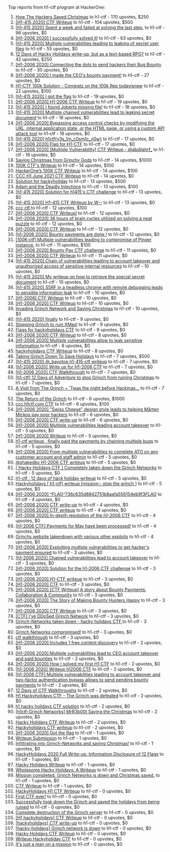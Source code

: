 Top reports from h1-ctf program at HackerOne:

1. [How The Hackers Saved Christmas](https://hackerone.com/reports/1069335) to h1-ctf - 170 upvotes, $250
2. [[H1-415 2020] CTF Writeup](https://hackerone.com/reports/776634) to h1-ctf - 104 upvotes, $500
3. [[h1-415 2020] Spent a week and failed at solving the last step.](https://hackerone.com/reports/781265) to h1-ctf - 96 upvotes, $0
4. [[H1-2006 2020] I successfully solved it!](https://hackerone.com/reports/887818) to h1-ctf - 63 upvotes, $0
5. [[h1-415 2020] Multiple vulnerabilities leading to leaking of secret user files](https://hackerone.com/reports/780036) to h1-ctf - 55 upvotes, $0
6. [12 Days of Hacky Holidays write-up, but as a text-based RPG?](https://hackerone.com/reports/1066851) to h1-ctf - 42 upvotes, $250
7. [[H1-2006 2020]  Connecting the dots to send hackers their Bug Bounty](https://hackerone.com/reports/889886) to h1-ctf - 30 upvotes, $0
8. [[H1-2006 2020] I made the CEO's bounty payment!](https://hackerone.com/reports/887816) to h1-ctf - 27 upvotes, $0
9. [H1-CTF 100k Solution - Congratz on the 100k Rep todayisnew](https://hackerone.com/reports/1216408) to h1-ctf - 22 upvotes, $100
10. [[h1-415 2020] I got the flag](https://hackerone.com/reports/777099) to h1-ctf - 19 upvotes, $0
11. [[H1-2006 2020] H1-2006 CTF Writeup](https://hackerone.com/reports/887611) to h1-ctf - 19 upvotes, $0
12. [[h1-415 2020] I found Joberts missing file!](https://hackerone.com/reports/780676) to h1-ctf - 18 upvotes, $0
13. [[h1-415 2020] Multiple chained vulnerabilities lead to leaking secret document](https://hackerone.com/reports/777241) to h1-ctf - 18 upvotes, $0
14. [[H1-2006 2020] Bypassing access control checks by modifying the URL, internal application state, or the HTML page, or using a custom API attack tool](https://hackerone.com/reports/895172) to h1-ctf - 18 upvotes, $0
15. [[h1-415 2020] h1ctf{y3s_1m_c0sm1c_n0w}](https://hackerone.com/reports/781253) to h1-ctf - 17 upvotes, $0
16. [[H1-2006 2020] Flag for H1-CTF](https://hackerone.com/reports/888141) to h1-ctf - 17 upvotes, $0
17. [[H1-2006 2020] [Multiple Vulnerability] CTF Writeup - @abdilahrf_](https://hackerone.com/reports/888484) to h1-ctf - 16 upvotes, $0
18. [Saving Christmas from Grinchy Gods](https://hackerone.com/reports/1434017) to h1-ctf - 14 upvotes, $1000
19. [100K CTF's Writeup](https://hackerone.com/reports/1216591) to h1-ctf - 14 upvotes, $100
20. [HackerOne’s 100K CTF Writeup](https://hackerone.com/reports/1218708) to h1-ctf - 14 upvotes, $100
21. [CCC H1 June 2021 CTF Writeup](https://hackerone.com/reports/1217114) to h1-ctf - 14 upvotes, $0
22. [Solution for hackyholiday](https://hackerone.com/reports/1065495) to h1-ctf - 13 upvotes, $500
23. [Adam and the  Deadly  Injections](https://hackerone.com/reports/1217702) to h1-ctf - 13 upvotes, $100
24. [[h1-415 2020] Solution for h1415's CTF challenge](https://hackerone.com/reports/776699) to h1-ctf - 13 upvotes, $0
25. [[h1-415 2020] H1-415 CTF Writeup by W--](https://hackerone.com/reports/780285) to h1-ctf - 13 upvotes, $0
26. [ccc ctf ](https://hackerone.com/reports/1216085) to h1-ctf - 12 upvotes, $100
27. [[H1-2006 2020] CTF Writeup!](https://hackerone.com/reports/889293) to h1-ctf - 12 upvotes, $0
28. [[H1-2006 2020]  36 hours of brain cycles utilized on solving a neat puzzle](https://hackerone.com/reports/889793) to h1-ctf - 12 upvotes, $0
29. [[H1-2006 2020] CTF Writeup](https://hackerone.com/reports/888939) to h1-ctf - 12 upvotes, $0
30. [[h1-2006 2020] Bounty payments are done !](https://hackerone.com/reports/895824) to h1-ctf - 12 upvotes, $0
31. [[100K-ctf] Multiple vulnerabilities leading to compromise of Pinger instance.](https://hackerone.com/reports/1215867) to h1-ctf - 11 upvotes, $100
32. [[H1-2006 2020] Bounty Pay CTF challenge](https://hackerone.com/reports/895798) to h1-ctf - 11 upvotes, $0
33. [[H1-2006 2020] CTF Writeup](https://hackerone.com/reports/893305) to h1-ctf - 11 upvotes, $0
34. [[h1-415 2020] Chain of vulnerabilities leading to account takeover and unauthorized access of sensitive internal resources](https://hackerone.com/reports/781281) to h1-ctf - 10 upvotes, $0
35. [[h1-415 2020] My writeup on how to retrieve the special secret document](https://hackerone.com/reports/776684) to h1-ctf - 10 upvotes, $0
36. [[h1-415 2020] SSRF in a headless chrome with remote debugging leads to sensible information leak](https://hackerone.com/reports/781295) to h1-ctf - 10 upvotes, $0
37. [[H1-2006] CTF Writeup](https://hackerone.com/reports/895778) to h1-ctf - 10 upvotes, $0
38. [[H1-2006 2020] CTF Writeup](https://hackerone.com/reports/888253) to h1-ctf - 10 upvotes, $0
39. [Invading Grinch Network and Saving Christmas](https://hackerone.com/reports/1065829) to h1-ctf - 10 upvotes, $0
40. [[h1-415 2020] finally](https://hackerone.com/reports/779910) to h1-ctf - 9 upvotes, $0
41. [Stopping Grinch to ruin XMas!](https://hackerone.com/reports/1065485) to h1-ctf - 9 upvotes, $0
42. [Flags for hackyholidays CTF](https://hackerone.com/reports/1065516) to h1-ctf - 9 upvotes, $0
43. [[H1-2006 2020]   CTF Writeup](https://hackerone.com/reports/887766) to h1-ctf - 8 upvotes, $0
44. [[H1-2006 2020] Multiple vulnerabilities allow to leak sensitive information ](https://hackerone.com/reports/895202) to h1-ctf - 8 upvotes, $0
45. [hackyholidays CTF Writeup](https://hackerone.com/reports/1069080) to h1-ctf - 8 upvotes, $0
46. [Taking Grinch Down To Save Holidays](https://hackerone.com/reports/1067037) to h1-ctf - 7 upvotes, $500
47. [[h1-415 2020] @_bayotop h1-415-ctf writeup](https://hackerone.com/reports/779113) to h1-ctf - 7 upvotes, $0
48. [[h1-2006 2020] Write up for H1-2006 CTF](https://hackerone.com/reports/895772) to h1-ctf - 7 upvotes, $0
49. [[h1-2006 2020] CTF Walkthrough](https://hackerone.com/reports/895780) to h1-ctf - 7 upvotes, $0
50. [[h1-ctf] 12 Days of Adventure to stop Grinch from ruining Christmas](https://hackerone.com/reports/1067087) to h1-ctf - 7 upvotes, $0
51. [A Visit from The Grinch ~ 'Twas the night before Hackmas...](https://hackerone.com/reports/1067912) to h1-ctf - 7 upvotes, $0
52. [The Return of the Grinch](https://hackerone.com/reports/1433581) to h1-ctf - 6 upvotes, $1000
53. [ccc.h1ctf.com CTF](https://hackerone.com/reports/1215919) to h1-ctf - 6 upvotes, $100
54. [[H1-2006 2020]  "Swiss Cheese" design style leads to helping Mårten Mickos pay poor hackers](https://hackerone.com/reports/890272) to h1-ctf - 6 upvotes, $0
55. [[H1-2006 2020] CTF write-up](https://hackerone.com/reports/894604) to h1-ctf - 6 upvotes, $0
56. [[H1-2006 2020]  Multiple vulnerabilities leading account takeover](https://hackerone.com/reports/887700) to h1-ctf - 5 upvotes, $0
57. [[H1-2006 2020] Writeup](https://hackerone.com/reports/894170) to h1-ctf - 5 upvotes, $0
58. [h1-ctf writeup , finally paid the payments by chaining multiple bugs](https://hackerone.com/reports/894110) to h1-ctf - 5 upvotes, $0
59. [[H1-2006 2020] From multiple vulnerabilities to complete ATO on any customer account and staff admin](https://hackerone.com/reports/894863) to h1-ctf - 5 upvotes, $0
60. [@shakedko H1-2006 CTF writeup](https://hackerone.com/reports/894623) to h1-ctf - 5 upvotes, $0
61. [[ Hacky Holidays CTF ] Completely taken down the Grinch Networks](https://hackerone.com/reports/1066914) to h1-ctf - 5 upvotes, $0
62. [h1-ctf : 12 days of hack holiday writeup](https://hackerone.com/reports/1069175) to h1-ctf - 5 upvotes, $0
63. [Hackyholidays [ h1-ctf] writeup [mission:- stop the grinch ]](https://hackerone.com/reports/1069396) to h1-ctf - 5 upvotes, $0
64. [[H1-2006 2020]  ^FLAG^736c635d8842751b8aafa556154eb9f3$FLAG$](https://hackerone.com/reports/888331) to h1-ctf - 4 upvotes, $0
65. [[H1-2006 2020] CTF write-up](https://hackerone.com/reports/890555) to h1-ctf - 4 upvotes, $0
66. [[H1-2006 2020] CTF writeup](https://hackerone.com/reports/892632) to h1-ctf - 4 upvotes, $0
67. [[H1-2006 2020] In-depth resolution of the h1-2006 CTF](https://hackerone.com/reports/894174) to h1-ctf - 4 upvotes, $0
68. [[h1-2006 CTF] Payments for May have been processed!](https://hackerone.com/reports/894165) to h1-ctf - 4 upvotes, $0
69. [Grinchs website takendown with various other exploits](https://hackerone.com/reports/1069034) to h1-ctf - 4 upvotes, $0
70. [[H1-2006 2020] Exploiting multiple vulnerabilities to get hacker's payment ensured](https://hackerone.com/reports/894949) to h1-ctf - 3 upvotes, $0
71. [[h1-2006 2020]  Chained vulnerabilities lead to account takeover](https://hackerone.com/reports/895650) to h1-ctf - 3 upvotes, $0
72. [[H1-2006 2020] Solution for the h1-2006 CTF challenge](https://hackerone.com/reports/891093) to h1-ctf - 3 upvotes, $0
73. [[H1-2006 2020]  H1-CTF writeup](https://hackerone.com/reports/887889) to h1-ctf - 3 upvotes, $0
74. [[H1-2006 2020] CTF](https://hackerone.com/reports/887993) to h1-ctf - 3 upvotes, $0
75. [[H1-2006 2020] [CTF Writeup] A story about Bounty Payments, Collaboration & Community](https://hackerone.com/reports/892337) to h1-ctf - 3 upvotes, $0
76. [[H1-2006 2020]  The Story of Making Bounty Hunters Happy](https://hackerone.com/reports/889333) to h1-ctf - 3 upvotes, $0
77. [[H1-2006 2020] CTF Writeup](https://hackerone.com/reports/893395) to h1-ctf - 3 upvotes, $0
78. [[CTF] I've DDoSed Grinch Network](https://hackerone.com/reports/1065493) to h1-ctf - 3 upvotes, $0
79. [Grinch-Networks taken down - hacky holidays CTF ](https://hackerone.com/reports/1069189) to h1-ctf - 3 upvotes, $0
80. [Grinch Networks compromised!](https://hackerone.com/reports/1066504) to h1-ctf - 3 upvotes, $0
81. [ctf walkthrough](https://hackerone.com/reports/1065468) to h1-ctf - 3 upvotes, $0
82. [[H1-2006 2020]  Includes 1 free content discovery](https://hackerone.com/reports/894198) to h1-ctf - 2 upvotes, $0
83. [[H1-2006 2020]  Multiple vulnerabilities lead to CEO account takeover and paid bounties](https://hackerone.com/reports/890196) to h1-ctf - 2 upvotes, $0
84. [[H1-2006 2020] How I solved my first H1 CTF](https://hackerone.com/reports/895587) to h1-ctf - 2 upvotes, $0
85. [[h1-2006 2020]  Writeup h12006 CTF](https://hackerone.com/reports/895795) to h1-ctf - 2 upvotes, $0
86. [[h1-2006 CTF] Multiple vulnerabilities leading to account takeover and two-factor authentication bypass allows to send pending bounty payments](https://hackerone.com/reports/895722) to h1-ctf - 2 upvotes, $0
87. [12 Days of CTF Walkthroughs](https://hackerone.com/reports/1068433) to h1-ctf - 2 upvotes, $0
88. [H1 Hackyholidays CTF - The Grinch was defeated](https://hackerone.com/reports/1069467) to h1-ctf - 2 upvotes, $0
89. [h1 hacky holidays CTF solution](https://hackerone.com/reports/1065517) to h1-ctf - 2 upvotes, $0
90. [[h1ctf-Grinch Networks] MrR3b00t Saving the Christmas](https://hackerone.com/reports/1068934) to h1-ctf - 2 upvotes, $0
91. [Hacky Holidays CTF Writeup](https://hackerone.com/reports/1066801) to h1-ctf - 2 upvotes, $0
92. [Hackyholidays CTF writeup](https://hackerone.com/reports/1065583) to h1-ctf - 2 upvotes, $0
93. [[H1-2006 2020]  Got the flag](https://hackerone.com/reports/887744) to h1-ctf - 1 upvotes, $0
94. [Writeup Submission](https://hackerone.com/reports/1068880) to h1-ctf - 1 upvotes, $0
95. [Infiltrating into Grinch-Networks and saving Christmas!](https://hackerone.com/reports/1069141) to h1-ctf - 1 upvotes, $0
96. [HackyHolidays 2020 Full Write-up: Information Disclosure of 12 Flags](https://hackerone.com/reports/1068434) to h1-ctf - 1 upvotes, $0
97. [Hacky Holidays Writeup](https://hackerone.com/reports/1067835) to h1-ctf - 1 upvotes, $0
98. [Wholesome Hacky Holidays: A Writeup](https://hackerone.com/reports/1066135) to h1-ctf - 1 upvotes, $0
99. [Mission completed. Grinch Networks is down and Christmas saved.](https://hackerone.com/reports/1067090) to h1-ctf - 1 upvotes, $0
100. [CTF Writeup](https://hackerone.com/reports/1066233) to h1-ctf - 1 upvotes, $0
101. [HackyHolidays H1 CTF Writeup](https://hackerone.com/reports/1068881) to h1-ctf - 0 upvotes, $0
102. [First CTF ever!](https://hackerone.com/reports/1069263) to h1-ctf - 0 upvotes, $0
103. [Successfully took down the Grinch and saved the holidays from being ruined](https://hackerone.com/reports/1067530) to h1-ctf - 0 upvotes, $0
104. [Complete destruction of the Grinch server](https://hackerone.com/reports/1065885) to h1-ctf - 0 upvotes, $0
105. [[H1 hackyholidays] CTF Writeup](https://hackerone.com/reports/1069171) to h1-ctf - 0 upvotes, $0
106. [[hackyholidays] CTF write-up](https://hackerone.com/reports/1069376) to h1-ctf - 0 upvotes, $0
107. [[hacky-holidays] Grinch network is down](https://hackerone.com/reports/1066206) to h1-ctf - 0 upvotes, $0
108. [Hacky Holidays CTF Writeup](https://hackerone.com/reports/1066007) to h1-ctf - 0 upvotes, $0
109. [Writeup Hackyholiday CTF](https://hackerone.com/reports/1065731) to h1-ctf - 0 upvotes, $0
110. [It's just a man on a mission](https://hackerone.com/reports/1069388) to h1-ctf - 0 upvotes, $0
